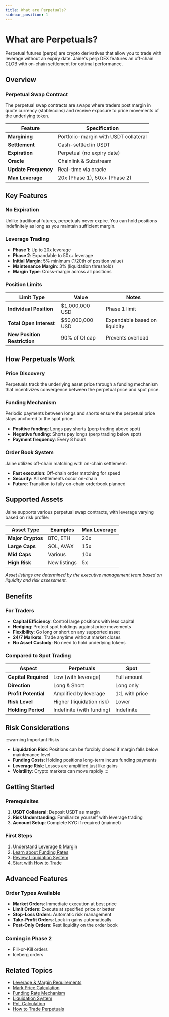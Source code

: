 ```yaml
---
title: What are Perpetuals?
sidebar_position: 1
---
```


# What are Perpetuals?

Perpetual futures (perps) are crypto derivatives that allow you to trade with leverage without an expiry date. Jaine's perp DEX features an off-chain CLOB with on-chain settlement for optimal performance.

## Overview

### Perpetual Swap Contract

The perpetual swap contracts are swaps where traders post margin in quote currency (stablecoins) and receive exposure to price movements of the underlying token.

| Feature | Specification |
|---------|--------------|
| **Margining** | Portfolio-margin with USDT collateral |
| **Settlement** | Cash-settled in USDT |
| **Expiration** | Perpetual (no expiry date) |
| **Oracle** | Chainlink & Substream |
| **Update Frequency** | Real-time via oracle |
| **Max Leverage** | 20x (Phase 1), 50x+ (Phase 2) |

## Key Features

### No Expiration
Unlike traditional futures, perpetuals never expire. You can hold positions indefinitely as long as you maintain sufficient margin.

### Leverage Trading
- **Phase 1**: Up to 20x leverage
- **Phase 2**: Expandable to 50x+ leverage
- **Initial Margin**: 5% minimum (1/20th of position value)
- **Maintenance Margin**: 3% (liquidation threshold)
- **Margin Type**: Cross-margin across all positions

### Position Limits
| Limit Type | Value | Notes |
|------------|-------|-------|
| **Individual Position** | $1,000,000 USD | Phase 1 limit |
| **Total Open Interest** | $50,000,000 USD | Expandable based on liquidity |
| **New Position Restriction** | 90% of OI cap | Prevents overload |

## How Perpetuals Work

### Price Discovery
Perpetuals track the underlying asset price through a funding mechanism that incentivizes convergence between the perpetual price and spot price.

### Funding Mechanism
Periodic payments between longs and shorts ensure the perpetual price stays anchored to the spot price:
- **Positive funding**: Longs pay shorts (perp trading above spot)
- **Negative funding**: Shorts pay longs (perp trading below spot)
- **Payment frequency**: Every 8 hours

### Order Book System
Jaine utilizes off-chain matching with on-chain settlement:
- **Fast execution**: Off-chain order matching for speed
- **Security**: All settlements occur on-chain
- **Future**: Transition to fully on-chain orderbook planned

## Supported Assets

Jaine supports various perpetual swap contracts, with leverage varying based on risk profile:

| Asset Type | Examples | Max Leverage |
|------------|----------|--------------|
| **Major Cryptos** | BTC, ETH | 20x |
| **Large Caps** | SOL, AVAX | 15x |
| **Mid Caps** | Various | 10x |
| **High Risk** | New listings | 5x |

*Asset listings are determined by the executive management team based on liquidity and risk assessment.*

## Benefits

### For Traders
- **Capital Efficiency**: Control large positions with less capital
- **Hedging**: Protect spot holdings against price movements
- **Flexibility**: Go long or short on any supported asset
- **24/7 Markets**: Trade anytime without market closes
- **No Asset Custody**: No need to hold underlying tokens

### Compared to Spot Trading

| Aspect | Perpetuals | Spot |
|--------|------------|------|
| **Capital Required** | Low (with leverage) | Full amount |
| **Direction** | Long & Short | Long only |
| **Profit Potential** | Amplified by leverage | 1:1 with price |
| **Risk Level** | Higher (liquidation risk) | Lower |
| **Holding Period** | Indefinite (with funding) | Indefinite |

## Risk Considerations

:::warning Important Risks
- **Liquidation Risk**: Positions can be forcibly closed if margin falls below maintenance level
- **Funding Costs**: Holding positions long-term incurs funding payments
- **Leverage Risk**: Losses are amplified just like gains
- **Volatility**: Crypto markets can move rapidly
:::

## Getting Started

### Prerequisites
1. **USDT Collateral**: Deposit USDT as margin
2. **Risk Understanding**: Familiarize yourself with leverage trading
3. **Account Setup**: Complete KYC if required (mainnet)

### First Steps
1. [Understand Leverage & Margin](./leverage-margin)
2. [Learn about Funding Rates](./funding-rates)
3. [Review Liquidation System](./liquidations)
4. [Start with How to Trade](./how-to-trade)

## Advanced Features

### Order Types Available
- **Market Orders**: Immediate execution at best price
- **Limit Orders**: Execute at specified price or better
- **Stop-Loss Orders**: Automatic risk management
- **Take-Profit Orders**: Lock in gains automatically
- **Post-Only Orders**: Rest liquidity on the order book

### Coming in Phase 2
- Fill-or-Kill orders
- Iceberg orders

## Related Topics

- [Leverage & Margin Requirements](./leverage-margin)
- [Mark Price Calculation](./mark-price)
- [Funding Rate Mechanism](./funding-rates)
- [Liquidation System](./liquidations)
- [PnL Calculation](./pnl-calculation)
- [How to Trade Perpetuals](./how-to-trade)
